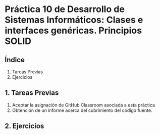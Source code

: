 # Práctica 10 de Desarrollo de Sistemas Informáticos: Clases e interfaces genéricas. Principios SOLID


## Índice

  1. Tareas Previas
  2. Ejercicios
  

## 1. Tareas Previas

  1. Aceptar la asignación de GitHub Classroom asociada a esta práctica
  2. Obtención de un informe acerca del cubrimiento del código fuente.


## 2. Ejercicios
